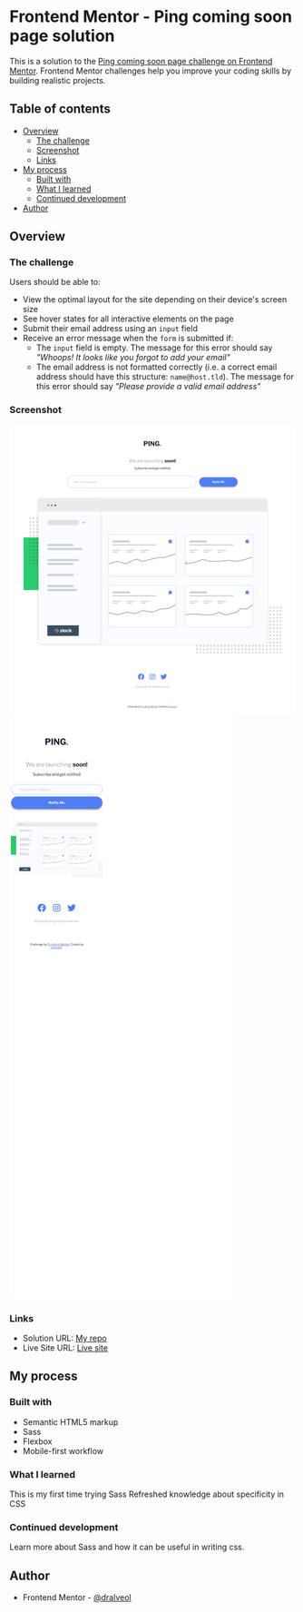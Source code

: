 # Frontend Mentor - Ping coming soon page solution

This is a solution to the [Ping coming soon page challenge on Frontend Mentor](https://www.frontendmentor.io/challenges/ping-single-column-coming-soon-page-5cadd051fec04111f7b848da). Frontend Mentor challenges help you improve your coding skills by building realistic projects. 

## Table of contents

- [Overview](#overview)
  - [The challenge](#the-challenge)
  - [Screenshot](#screenshot)
  - [Links](#links)
- [My process](#my-process)
  - [Built with](#built-with)
  - [What I learned](#what-i-learned)
  - [Continued development](#continued-development)
- [Author](#author)


## Overview

### The challenge

Users should be able to:

- View the optimal layout for the site depending on their device's screen size
- See hover states for all interactive elements on the page
- Submit their email address using an `input` field
- Receive an error message when the `form` is submitted if:
	- The `input` field is empty. The message for this error should say *"Whoops! It looks like you forgot to add your email"*
	- The email address is not formatted correctly (i.e. a correct email address should have this structure: `name@host.tld`). The message for this error should say *"Please provide a valid email address"*

### Screenshot

![Desktop view](./screenshots/Desktop-view.png)
![Mobile view](./screenshots/Mobile-view.png)


### Links

- Solution URL: [My repo](https://github.com/dralveol/ping-coming-soon-page-master)
- Live Site URL: [Live site](https://dralveol.github.io/ping-coming-soon-page-master/)


## My process

### Built with

- Semantic HTML5 markup
- Sass
- Flexbox
- Mobile-first workflow


### What I learned

This is my first time trying Sass
Refreshed knowledge about specificity in CSS 

### Continued development

Learn more about Sass and how it can be useful in writing css. 

## Author

- Frontend Mentor - [@dralveol](https://www.frontendmentor.io/profile/dralveol)
